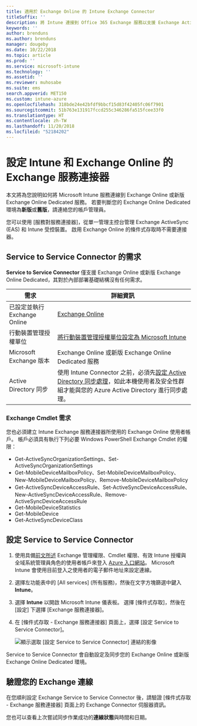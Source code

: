 ```yaml
---
title: 適用於 Exchange Online 的 Intune Exchange Connector
titleSuffix: ''
description: 將 Intune 連接到 Office 365 Exchange 服務以支援 Exchange ActiveSync 行動裝置管理 (MDM)。
keywords: ''
author: brenduns
ms.author: brenduns
manager: dougeby
ms.date: 10/22/2018
ms.topic: article
ms.prod: ''
ms.service: microsoft-intune
ms.technology: ''
ms.assetid: ''
ms.reviewer: muhosabe
ms.suite: ems
search.appverid: MET150
ms.custom: intune-azure
ms.openlocfilehash: 318bde24e42bfdf9bbcf15d83f42405fc06f7901
ms.sourcegitcommit: 51b763e131917fccd255c346286fa515fcee33f0
ms.translationtype: HT
ms.contentlocale: zh-TW
ms.lasthandoff: 11/20/2018
ms.locfileid: "52184202"
---
```

# <a name="configure-the-exchange-service-connector-for-intune-and-exchange-online"></a>設定 Intune 和 Exchange Online 的 Exchange 服務連接器
本文將為您說明如何將 Microsoft Intune 服務連線到 Exchange Online 或新版 Exchange Online Dedicated 服務。 若要判斷您的 Exchange Online Dedicated 環境為**新版**或**舊版**，請連絡您的帳戶管理員。

您可以使用 [服務對服務連接器]，從單一管理主控台管理 Exchange ActiveSync (EAS) 和 Intune 受控裝置。  啟用 Exchange Online 的條件式存取時不需要連接器。

## <a name="service-to-service-connector-requirements"></a>Service to Service Connector 的需求
**Service to Service Connector** 僅支援 Exchange Online 或新版 Exchange Online Dedicated，其對於內部部署基礎結構沒有任何需求。 


|              需求               |                                                                                                            詳細資訊                                                                                                            |
|----------------------------------------|----------------------------------------------------------------------------------------------------------------------------------------------------------------------------------------------------------------------------------------|
| 已設定並執行 Exchange Online |                                                                                 [Exchange Online](https://technet.microsoft.com/library/jj200580.aspx)                                                                                 |
|   行動裝置管理授權單位   |                                                       [將行動裝置管理授權單位設定為 Microsoft Intune](mdm-authority-set.md)                                                       |
|       Microsoft Exchange 版本       |                                                                                      Exchange Online 或新版 Exchange Online Dedicated 服務                                                                                      |
|    Active Directory 同步    | 使用 Intune Connector 之前，必須先[設定 Active Directory 同步處理](/intune/users-add)，如此本機使用者及安全性群組才能與您的 Azure Active Directory 進行同步處理。 |

### <a name="exchange-cmdlet-requirements"></a>Exchange Cmdlet 需求

您也必須建立 Intune Exchange 服務連接器所使用的 Exchange Online 使用者帳戶。 帳戶必須具有執行下列必要 Windows PowerShell Exchange Cmdlet 的權限：

 - Get-ActiveSyncOrganizationSettings、Set-ActiveSyncOrganizationSettings
 - Get-MobileDeviceMailboxPolicy、Set-MobileDeviceMailboxPolicy、New-MobileDeviceMailboxPolicy、Remove-MobileDeviceMailboxPolicy
 - Get-ActiveSyncDeviceAccessRule、Set-ActiveSyncDeviceAccessRule、New-ActiveSyncDeviceAccessRule、Remove-ActiveSyncDeviceAccessRule
 - Get-MobileDeviceStatistics
 - Get-MobileDevice
 - Get-ActiveSyncDeviceClass

## <a name="set-up-the-service-to-service-connector"></a>設定 Service to Service Connector

1. 使用具備[前文所述](#exchange-cmdlet-requirements) Exchange 管理權限、Cmdlet 權限、有效 Intune 授權與全域系統管理員角色的使用者帳戶來登入 [Azure 入口網站](http://portal.azure.com)。 Microsoft Intune 會使用目前登入之使用者的電子郵件地址來設定連線。

2. 選擇左功能表中的 [All services] (所有服務)，然後在文字方塊篩選中鍵入 **Intune**。

3. 選擇 **Intune** 以開啟 Microsoft Intune 儀表板。 選擇 [條件式存取]，然後在 [設定] 下選擇 [Exchange 服務連接器]。

4.  在 [條件式存取 - Exchange 服務連接器] 頁面上，選擇 [設定 Service to Service Connector]。 
   
     ![顯示選取 [設定 Service to Service Connector] 連結的影像](media/exchange_service_connector.png)

Service to Service Connector 會自動設定及同步您的 Exchange Online 或新版 Exchange Online Dedicated 環境。

## <a name="validate-your-exchange-connection"></a>驗證您的 Exchange 連線

在您順利設定 Exchange Service to Service Connector 後，請驗證 [條件式存取 - Exchange 服務連接器] 頁面上的 Exchange Connector 伺服器資訊。

您也可以查看上次嘗試同步作業成功的**連線狀態**與時間和日期。

 